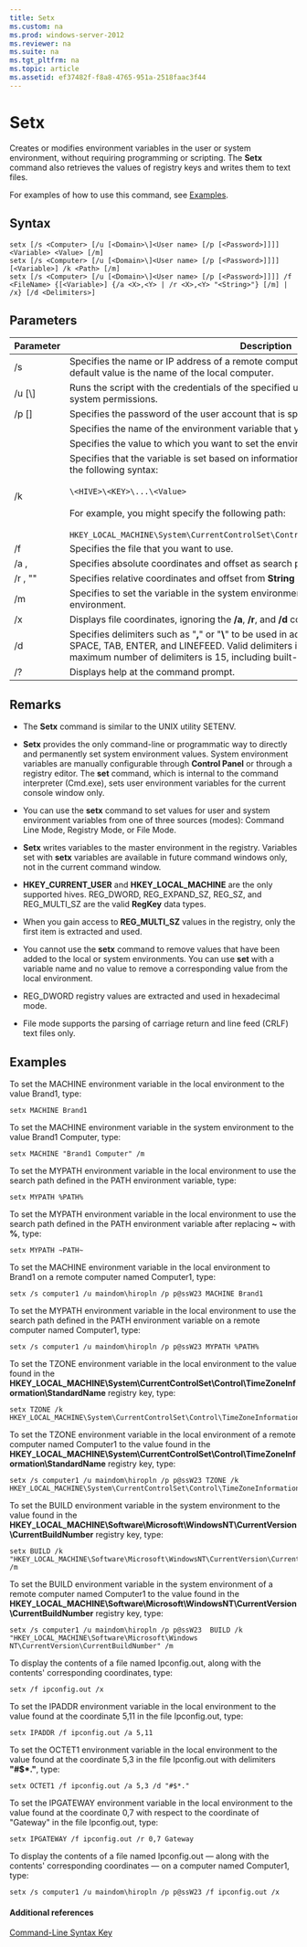 ```yaml
---
title: Setx
ms.custom: na
ms.prod: windows-server-2012
ms.reviewer: na
ms.suite: na
ms.tgt_pltfrm: na
ms.topic: article
ms.assetid: ef37482f-f8a8-4765-951a-2518faac3f44
---
```

# Setx
Creates or modifies environment variables in the user or system environment, without requiring programming or scripting. The **Setx** command also retrieves the values of registry keys and writes them to text files.

For examples of how to use this command, see [Examples](#BKMK_examples).

## Syntax

```
setx [/s <Computer> [/u [<Domain>\]<User name> [/p [<Password>]]]] <Variable> <Value> [/m]
setx [/s <Computer> [/u [<Domain>\]<User name> [/p [<Password>]]]] [<Variable>] /k <Path> [/m]
setx [/s <Computer> [/u [<Domain>\]<User name> [/p [<Password>]]]] /f <FileName> {[<Variable>] {/a <X>,<Y> | /r <X>,<Y> "<String>"} [/m] | /x} [/d <Delimiters>]
```

## Parameters

|Parameter|Description|
|-------------|---------------|
|/s <Computer>|Specifies the name or IP address of a remote computer. Do not use backslashes. The default value is the name of the local computer.|
|/u [<Domain>\\]<User name>|Runs the script with the credentials of the specified user account. The default value is the system permissions.|
|/p [<Password>]|Specifies the password of the user account that is specified in the **/u** parameter.|
|<Variable>|Specifies the name of the environment variable that you want to set.|
|<Value>|Specifies the value to which you want to set the environment variable.|
|/k <Path>|Specifies that the variable is set based on information from a registry key. The p*ath* uses the following syntax:<br /><br />`\<HIVE>\<KEY>\...\<Value>`<br /><br />For example, you might specify the following path:<br /><br />`HKEY_LOCAL_MACHINE\System\CurrentControlSet\Control\TimeZoneInformation\StandardName`|
|/f <File name>|Specifies the file that you want to use.|
|/a <X>,<Y>|Specifies absolute coordinates and offset as search parameters.|
|/r <X>,<Y> "<String>"|Specifies relative coordinates and offset from **String** as search parameters.|
|/m|Specifies to set the variable in the system environment. The default setting is the local environment.|
|/x|Displays file coordinates, ignoring the **/a**, **/r**, and **/d** command-line options.|
|/d <Delimiters>|Specifies delimiters such as "**,**" or "**\\**" to be used in addition to the four built-in delimiters — SPACE, TAB, ENTER, and LINEFEED. Valid delimiters include any ASCII character. The maximum number of delimiters is 15, including built-in delimiters.|
|/?|Displays help at the command prompt.|

## Remarks

-   The **Setx** command is similar to the UNIX utility SETENV.

-   **Setx** provides the only command-line or programmatic way to directly and permanently set system environment values. System environment variables are manually configurable through **Control Panel** or through a registry editor. The **set** command, which is internal to the command interpreter (Cmd.exe), sets user environment variables for the current console window only.

-   You can use the **setx** command to set values for user and system environment variables from one of three sources (modes): Command Line Mode, Registry Mode, or File Mode.

-   **Setx** writes variables to the master environment in the registry. Variables set with **setx** variables are available in future command windows only, not in the current command window.

-   **HKEY_CURRENT_USER** and **HKEY_LOCAL_MACHINE** are the only supported hives. REG_DWORD, REG_EXPAND_SZ, REG_SZ, and REG_MULTI_SZ are the valid **RegKey** data types.

-   When you gain access to **REG_MULTI_SZ** values in the registry, only the first item is extracted and used.

-   You cannot use the **setx** command to remove values that have been added to the local or system environments. You can use **set** with a variable name and no value to remove a corresponding value from the local environment.

-   REG_DWORD registry values are extracted and used in hexadecimal mode.

-   File mode supports the parsing of carriage return and line feed (CRLF) text files only.

## <a name="BKMK_examples"></a>Examples
To set the MACHINE environment variable in the local environment to the value Brand1, type:

```
setx MACHINE Brand1
```

To set the MACHINE environment variable in the system environment to the value Brand1 Computer, type:

```
setx MACHINE "Brand1 Computer" /m
```

To set the MYPATH environment variable in the local environment to use the search path defined in the PATH environment variable, type:

```
setx MYPATH %PATH%
```

To set the MYPATH environment variable in the local environment to use the search path defined in the PATH environment variable after replacing **~** with **%**, type:

```
setx MYPATH ~PATH~ 
```

To set the MACHINE environment variable in the local environment to Brand1 on a remote computer named Computer1, type:

```
setx /s computer1 /u maindom\hiropln /p p@ssW23 MACHINE Brand1
```

To set the MYPATH environment variable in the local environment to use the search path defined in the PATH environment variable on a remote computer named Computer1, type:

```
setx /s computer1 /u maindom\hiropln /p p@ssW23 MYPATH %PATH%
```

To set the TZONE environment variable in the local environment to the value found in the **HKEY_LOCAL_MACHINE\System\CurrentControlSet\Control\TimeZoneInformation\StandardName** registry key, type:

```
setx TZONE /k HKEY_LOCAL_MACHINE\System\CurrentControlSet\Control\TimeZoneInformation\StandardName 
```

To set the TZONE environment variable in the local environment of a remote computer named Computer1 to the value found in the **HKEY_LOCAL_MACHINE\System\CurrentControlSet\Control\TimeZoneInformation\StandardName** registry key, type:

```
setx /s computer1 /u maindom\hiropln /p p@ssW23 TZONE /k HKEY_LOCAL_MACHINE\System\CurrentControlSet\Control\TimeZoneInformation\StandardName 
```

To set the BUILD environment variable in the system environment to the value found in the **HKEY_LOCAL_MACHINE\Software\Microsoft\WindowsNT\CurrentVersion\CurrentBuildNumber** registry key, type:

```
setx BUILD /k "HKEY_LOCAL_MACHINE\Software\Microsoft\WindowsNT\CurrentVersion\CurrentBuildNumber" /m
```

To set the BUILD environment variable in the system environment of a remote computer named Computer1 to the value found in the **HKEY_LOCAL_MACHINE\Software\Microsoft\WindowsNT\CurrentVersion\CurrentBuildNumber** registry key, type:

```
setx /s computer1 /u maindom\hiropln /p p@ssW23  BUILD /k "HKEY_LOCAL_MACHINE\Software\Microsoft\Windows NT\CurrentVersion\CurrentBuildNumber" /m
```

To display the contents of a file named Ipconfig.out, along with the contents' corresponding coordinates, type:

```
setx /f ipconfig.out /x
```

To set the IPADDR environment variable in the local environment to the value found at the coordinate 5,11 in the file Ipconfig.out, type:

```
setx IPADDR /f ipconfig.out /a 5,11
```

To set the OCTET1 environment variable in the local environment to the value found at the coordinate 5,3 in the file Ipconfig.out with delimiters **"#$\*."**, type:

```
setx OCTET1 /f ipconfig.out /a 5,3 /d "#$*." 
```

To set the IPGATEWAY environment variable in the local environment to the value found at the coordinate 0,7 with respect to the coordinate of "Gateway" in the file Ipconfig.out, type:

```
setx IPGATEWAY /f ipconfig.out /r 0,7 Gateway 
```

To display the contents of a file named Ipconfig.out — along with the contents' corresponding coordinates — on a computer named Computer1, type:

```
setx /s computer1 /u maindom\hiropln /p p@ssW23 /f ipconfig.out /x 
```

#### Additional references
[Command-Line Syntax Key](Command-Line-Syntax-Key.md)


